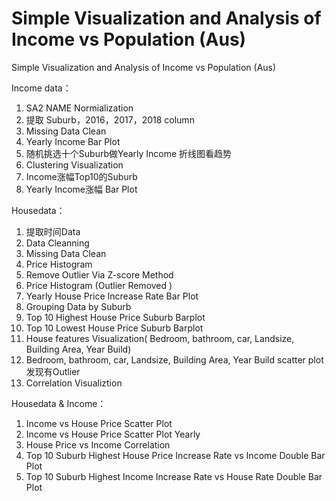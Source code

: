 
# Simple Visualization and Analysis of Income vs Population (Aus)
Simple Visualization and Analysis of Income vs Population (Aus)



Income data：
1. SA2 NAME Normialization
2. 提取 Suburb，2016，2017，2018 column
3. Missing Data Clean
4. Yearly Income Bar Plot
5. 随机挑选十个Suburb做Yearly Income 折线图看趋势
6. Clustering Visualization
7. Income涨幅Top10的Suburb
8. Yearly Income涨幅 Bar Plot


Housedata：
1. 提取时间Data
2. Data Cleanning
3. Missing Data Clean
4. Price Histogram
5. Remove Outlier Via Z-score Method
6. Price Histogram (Outlier Removed )
7. Yearly House Price Increase Rate Bar Plot
8. Grouping Data by Suburb
9. Top 10 Highest House Price Suburb Barplot
10. Top 10 Lowest House Price Suburb Barplot
11. House features Visualization( Bedroom, bathroom, car, Landsize, Building Area, Year Build)
12.  Bedroom, bathroom, car, Landsize, Building Area, Year Build scatter plot 发现有Outlier
13. Correlation Visualiztion


Housedata & Income：
1. Income vs House Price Scatter Plot
2. Income vs House Price Scatter Plot Yearly
3. House Price vs Income Correlation
5. Top 10 Suburb Highest House Price Increase Rate vs Income Double Bar Plot
6. Top 10 Suburb Highest Income Increase Rate vs House Rate Double Bar Plot
